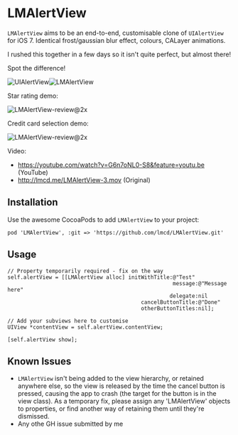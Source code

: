 LMAlertView
===========

`LMAlertView` aims to be an end-to-end, customisable clone of `UIAlertView` for iOS 7. Identical frost/gaussian blur effect, colours, CALayer animations.

I rushed this together in a few days so it isn't quite perfect, but almost there!

Spot the difference!

![UIAlertView](http://lmcd.me/UIAlertView-cutout.png)![LMAlertView](http://lmcd.me/LMAlertView-cutout.png)

Star rating demo:

![LMAlertView-review@2x](http://lmcd.me/LMAlertView-review@2x.png)

Credit card selection demo:

![LMAlertView-review@2x](http://lmcd.me/LMAlertView-card@2x.png)

Video:
- https://youtube.com/watch?v=G6n7oNL0-S8&feature=youtu.be (YouTube)
- http://lmcd.me/LMAlertView-3.mov (Original)

## Installation

Use the awesome CocoaPods to add `LMAlertView` to your project:

    pod 'LMAlertView', :git => 'https://github.com/lmcd/LMAlertView.git'

## Usage

    // Property temporarily required - fix on the way
    self.alertView = [[LMAlertView alloc] initWithTitle:@"Test"
                                                        message:@"Message here"
                                                       delegate:nil
                                              cancelButtonTitle:@"Done"
                                              otherButtonTitles:nil];
                                           
    // Add your subviews here to customise
    UIView *contentView = self.alertView.contentView;
    
    [self.alertView show];

## Known Issues

- `LMAlertView` isn't being added to the view hierarchy, or retained anywhere else, so the view is released by the time the cancel button is pressed, causing the app to crash (the target for the button is in the view class). As a temporary fix, please assign any 'LMAlertView' objects to properties, or find another way of retaining them until they're dismissed.
- Any othe GH issue submitted by me
